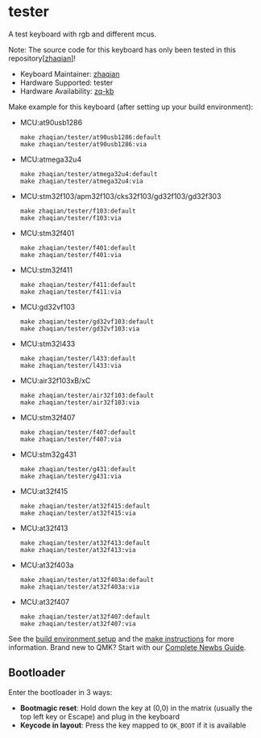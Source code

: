 # tester

A test keyboard with rgb and different mcus.

Note: The source code for this keyboard has only been tested in this repository[[zhaqian](https://github.com/zhaqian12/qmk_firmware/tree/zhaqian)]!

* Keyboard Maintainer: [zhaqian](https://github.com/zhaqian12)
* Hardware Supported: tester
* Hardware Availability: [zq-kb](https://github.com/zhaqian12/ZQ-Keyboard)

Make example for this keyboard (after setting up your build environment):

* MCU:at90usb1286
    ```
    make zhaqian/tester/at90usb1286:default
    make zhaqian/tester/at90usb1286:via
    ```

* MCU:atmega32u4
    ```
    make zhaqian/tester/atmega32u4:default
    make zhaqian/tester/atmega32u4:via
    ```

* MCU:stm32f103/apm32f103/cks32f103/gd32f103/gd32f303
    ```
    make zhaqian/tester/f103:default
    make zhaqian/tester/f103:via
    ```

* MCU:stm32f401
    ```
    make zhaqian/tester/f401:default
    make zhaqian/tester/f401:via
    ```

* MCU:stm32f411
    ```
    make zhaqian/tester/f411:default
    make zhaqian/tester/f411:via
    ```
    
* MCU:gd32vf103
    ```
    make zhaqian/tester/gd32vf103:default
    make zhaqian/tester/gd32vf103:via
    ```
    
* MCU:stm32l433
    ```
    make zhaqian/tester/l433:default
    make zhaqian/tester/l433:via
    ```
    
 * MCU:air32f103xB/xC
    ```
    make zhaqian/tester/air32f103:default
    make zhaqian/tester/air32f103:via
    ```
    
 * MCU:stm32f407
    ```
    make zhaqian/tester/f407:default
    make zhaqian/tester/f407:via
    ```

 * MCU:stm32g431
    ```
    make zhaqian/tester/g431:default
    make zhaqian/tester/g431:via
    ```
    
 * MCU:at32f415
    ```
    make zhaqian/tester/at32f415:default
    make zhaqian/tester/at32f415:via
    ```
    
 * MCU:at32f413
    ```
    make zhaqian/tester/at32f413:default
    make zhaqian/tester/at32f413:via
    ```
    
 * MCU:at32f403a
    ```
    make zhaqian/tester/at32f403a:default
    make zhaqian/tester/at32f403a:via
    ```
    
 * MCU:at32f407
    ```
    make zhaqian/tester/at32f407:default
    make zhaqian/tester/at32f407:via
    ```

See the [build environment setup](https://docs.qmk.fm/#/getting_started_build_tools) and the [make instructions](https://docs.qmk.fm/#/getting_started_make_guide) for more information. Brand new to QMK? Start with our [Complete Newbs Guide](https://docs.qmk.fm/#/newbs).
 ## Bootloader

Enter the bootloader in 3 ways:

* **Bootmagic reset**: Hold down the key at (0,0) in the matrix (usually the top left key or Escape) and plug in the keyboard
* **Keycode in layout**: Press the key mapped to `QK_BOOT` if it is available

